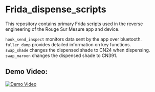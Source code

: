 # Frida_dispense_scripts

This repository contains primary Frida scripts used in the reverse engineering of the Rouge Sur Mesure app and device. 

`hook_send_inspect` monitors data sent by the app over bluetooth.  
`fuller_dump` provides detailed information on key functions.  
`swap_shade` changes the dispensed shade to CN24 when dispensing.  
`swap_maroon` changes the dispensed shade to CN391.


## Demo Video:
[![Demo Video](https://img.youtube.com/vi/SM2vZ5NckaA/0.jpg)](https://youtu.be/SM2vZ5NckaA)
